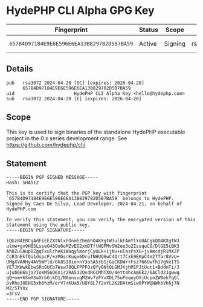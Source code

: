 # HydePHP CLI Alpha GPG Key

| Fingerprint                                | Status | Scope   | Type    | Expiration |
|--------------------------------------------|--------|---------|---------|------------|
| `657B4D97184E9E6E596E6EA13B829782D5B7BA59` | Active | Signing | rsa3072 | 2026-04-20 |


## Details

```plaintext
pub   rsa3072 2024-04-20 [SC] [expires: 2026-04-20]
      657B4D97184E9E6E596E6EA13B829782D5B7BA59
uid                      HydePHP CLI Alpha Key <hello@hydephp.com>
sub   rsa3072 2024-04-20 [E] [expires: 2026-04-20]
```

## Scope

This key is used to sign binaries of the standalone HydePHP executable project in the 0.x series development range. See https://github.com/hydephp/cli/

## Statement

```plaintext
-----BEGIN PGP SIGNED MESSAGE-----
Hash: SHA512

This is to certify that the PGP key with fingerprint `657B4D97184E9E6E596E6EA13B829782D5B7BA59` belongs to HydePHP.
Signed by Caen De Silva, Lead Developer, 2024-04-21, on behalf of HydePHP.com

To verify this statement, you can verify the encrypted version of this statement using the public key.
-----BEGIN PGP SIGNATURE-----

iQGzBAEBCgAdFiEEZXtNlxhOnm5Zbm6hO4KXgtW3ulkFAmYlYoUACgkQO4KXgtW3
ulmw+gv9H8SLsseG43Ou6oMZvEO2xmDTftWQPMvSW2ee3o2IssquCO/DlGE5cBK3
AhDZuSAup0ZgqTxulcheKiWaqylmorjCyULk+ijNu+ulasPsXG+jvAmcdjR1MXZP
CcR3nEkfQi1dspcP/+zMGsrKuqx6DrufNHUQ6wC4Qrt7Cxk9EKpC4m27Tar8VvU+
UMgXVARHy4AV5WPld/0k8SI8ie+nY3o5A5rbSjGaCKDWr+Fsz766Uwfh17gVeITS
YE7JKWwkEbwSRoGUCb7Wsw70QLFPPFOzQYy0NtQLGMJKjhM1PJtUut1+BddmTi/J
ujub6B6Sja7ToXM56O6X1r2RA532QvdRCCMhTXO/4eYt4hcAm6k2/6ACldZJgwwq
gQ+om+6SmXSwXrbGjkD1/N0ensugM2Wv7yFYvXDL75uPeqeyOXjUcpoZW9ekYqGl
pvRheJOEHG5xh6hzM/erV7+KUa5/UQY8L7f2xYL2K2DAtmSiw0PYWQNWhbVh6j7N
MZ/5TYXx
=3rsV
-----END PGP SIGNATURE-----
```
